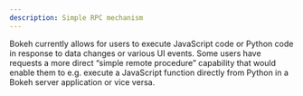 ```yaml
---
description: Simple RPC mechanism
---
```

Bokeh currently allows for users to execute JavaScript code or Python code in response to data changes or various UI events.
Some users have requests a more direct “simple remote procedure” capability that would enable them to e.g. execute a JavaScript function directly from Python in a Bokeh server application or vice versa.